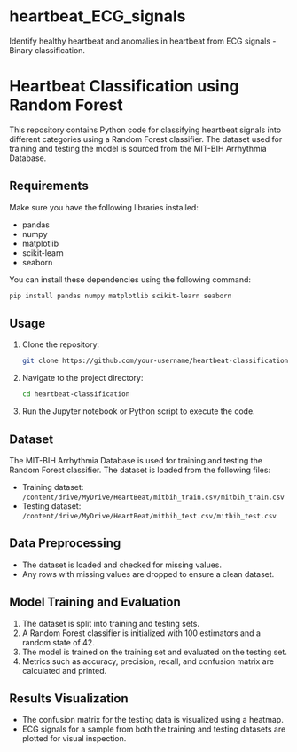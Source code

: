 # heartbeat_ECG_signals
 Identify healthy heartbeat and anomalies in heartbeat from ECG signals - Binary classification. 


# Heartbeat Classification using Random Forest

This repository contains Python code for classifying heartbeat signals into different categories using a Random Forest classifier. The dataset used for training and testing the model is sourced from the MIT-BIH Arrhythmia Database.

## Requirements

Make sure you have the following libraries installed:

- pandas
- numpy
- matplotlib
- scikit-learn
- seaborn

You can install these dependencies using the following command:

```bash
pip install pandas numpy matplotlib scikit-learn seaborn
```

## Usage

1. Clone the repository:

   ```bash
   git clone https://github.com/your-username/heartbeat-classification.git
   ```

2. Navigate to the project directory:

   ```bash
   cd heartbeat-classification
   ```

3. Run the Jupyter notebook or Python script to execute the code.

## Dataset

The MIT-BIH Arrhythmia Database is used for training and testing the Random Forest classifier. The dataset is loaded from the following files:

- Training dataset: `/content/drive/MyDrive/HeartBeat/mitbih_train.csv/mitbih_train.csv`
- Testing dataset: `/content/drive/MyDrive/HeartBeat/mitbih_test.csv/mitbih_test.csv`

## Data Preprocessing

- The dataset is loaded and checked for missing values.
- Any rows with missing values are dropped to ensure a clean dataset.

## Model Training and Evaluation

1. The dataset is split into training and testing sets.
2. A Random Forest classifier is initialized with 100 estimators and a random state of 42.
3. The model is trained on the training set and evaluated on the testing set.
4. Metrics such as accuracy, precision, recall, and confusion matrix are calculated and printed.

## Results Visualization

- The confusion matrix for the testing data is visualized using a heatmap.
- ECG signals for a sample from both the training and testing datasets are plotted for visual inspection.
